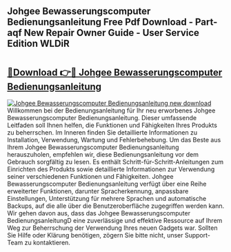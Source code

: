 ## Johgee Bewasserungscomputer Bedienungsanleitung Free Pdf Download - Part-aqf New Repair Owner Guide - User Service Edition WLDiR

# <h2><a href="http://df5ivl.blite.top/?on=Johgee+Bewasserungscomputer+Bedienungsanleitung">🔗Download 👉🔴 Johgee Bewasserungscomputer Bedienungsanleitung</a></h2>

[![Johgee Bewasserungscomputer Bedienungsanleitung new download](https://i.imgur.com/lujVjoI.png)](http://df5ivl.blite.top/?on=Johgee+Bewasserungscomputer+Bedienungsanleitung)
Willkommen bei der Bedienungsanleitung für Ihr neu erworbenes Johgee Bewasserungscomputer Bedienungsanleitung. Dieser umfassende Leitfaden soll Ihnen helfen, die Funktionen und Fähigkeiten Ihres Produkts zu beherrschen. Im Inneren finden Sie detaillierte Informationen zu Installation, Verwendung, Wartung und Fehlerbehebung. Um das Beste aus Ihrem Johgee Bewasserungscomputer Bedienungsanleitung herauszuholen, empfehlen wir, diese Bedienungsanleitung vor dem Gebrauch sorgfältig zu lesen. Es enthält Schritt-für-Schritt-Anleitungen zum Einrichten des Produkts sowie detaillierte Informationen zur Verwendung seiner verschiedenen Funktionen und Fähigkeiten. Johgee Bewasserungscomputer Bedienungsanleitung verfügt über eine Reihe erweiterter Funktionen, darunter Spracherkennung, anpassbare Einstellungen, Unterstützung für mehrere Sprachen und automatische Backups, auf die alle über die Benutzeroberfläche zugegriffen werden kann. Wir gehen davon aus, dass das Johgee Bewasserungscomputer BedienungsanleitungD eine zuverlässige und effektive Ressource auf Ihrem Weg zur Beherrschung der Verwendung Ihres neuen Gadgets war. Sollten Sie Hilfe oder Klärung benötigen, zögern Sie bitte nicht, unser Support-Team zu kontaktieren.

